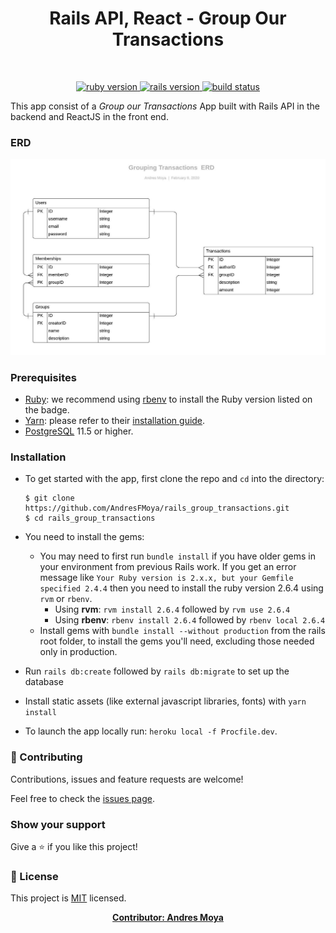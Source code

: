 <p>
  <h1 align="center">Rails API, React - Group Our Transactions</h1>
</p>
<br>
<p align="center">
  <a href="https://www.ruby-lang.org/en/">
    <img src="https://img.shields.io/badge/Ruby-v2.6.4-brightgreen.svg" alt="ruby version">
  </a>
  <a href="http://rubyonrails.org/">
    <img src="https://img.shields.io/badge/Rails-v6.0.2.1-brightgreen.svg" alt="rails version">
  </a>
    <a href="http://travis-ci.org/">
      <img src="https://travis-ci.org/AndresFMoya/ror-real_time_transactions-backend.svg?branch=develop" alt="build status">
    </a>
</p>


This app consist of a _Group our Transactions_ App built with Rails API in the backend and ReactJS in the front end.  

### ERD
![ERD](/lib/assets/Grouping_Transactions_ERD.jpeg?raw=true "ERD")

### Prerequisites

- [Ruby](https://www.ruby-lang.org/en/): we recommend using
  [rbenv](https://github.com/rbenv/rbenv) to install the Ruby version listed on
  the badge.
- [Yarn](https://yarnpkg.com/): please refer to their
  [installation guide](https://yarnpkg.com/en/docs/install).
- [PostgreSQL](https://www.postgresql.org/) 11.5 or higher.

### Installation

- To get started with the app, first clone the repo and `cd` into the directory:
  
  ```
  $ git clone https://github.com/AndresFMoya/rails_group_transactions.git
  $ cd rails_group_transactions
  ```
- You need to install the gems:
   - You may need to first run `bundle install` if you have older gems in your environment from previous Rails work. If you get an error message like `Your Ruby version is 2.x.x, but your Gemfile specified 2.4.4` then you need to install the ruby version 2.6.4 using `rvm` or `rbenv`.
     - Using **rvm**: `rvm install 2.6.4` followed by `rvm use 2.6.4`
     - Using **rbenv**: `rbenv install 2.6.4` followed by `rbenv local 2.6.4`
   - Install gems with `bundle install --without production` from the rails root folder, to install the gems you'll need, excluding those needed only in production.
- Run `rails db:create` followed by `rails db:migrate` to set up the database
- Install static assets (like external javascript libraries, fonts) with `yarn install`    
- To launch the app locally run: `heroku local -f Procfile.dev`.


### 🤝 Contributing

Contributions, issues and feature requests are welcome!

Feel free to check the [issues page](https://github.com/AndresFMoya/rails_group_transactions/issues).

### Show your support

Give a ⭐️ if you like this project!

### 📝 License

This project is [MIT](https://github.com/AndresFMoya/rails_group_transactions/blob/feature/setup/LICENSE) licensed.

<p align="center">
  <strong>
    <a href="https://github.com/AndresFMoya">Contributor: Andres Moya</a>
</strong>
</p>

